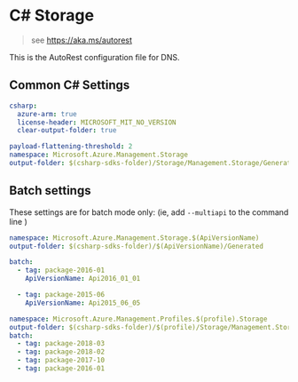# C# Storage

> see https://aka.ms/autorest

This is the AutoRest configuration file for DNS.

## Common C# Settings

``` yaml $(csharp)
csharp:
  azure-arm: true
  license-header: MICROSOFT_MIT_NO_VERSION  
  clear-output-folder: true
```

``` yaml $(csharp) && !$(multiapi) && !$(profile)
payload-flattening-threshold: 2
namespace: Microsoft.Azure.Management.Storage
output-folder: $(csharp-sdks-folder)/Storage/Management.Storage/Generated
```

## Batch settings
These settings are for batch mode only: (ie, add `--multiapi` to the command line )

``` yaml $(multiapi)
namespace: Microsoft.Azure.Management.Storage.$(ApiVersionName)
output-folder: $(csharp-sdks-folder)/$(ApiVersionName)/Generated

batch:
  - tag: package-2016-01
    ApiVersionName: Api2016_01_01

  - tag: package-2015-06
    ApiVersionName: Api2015_06_05
```

```yaml $(profile)=='hybrid_2018_03_01'
namespace: Microsoft.Azure.Management.Profiles.$(profile).Storage
output-folder: $(csharp-sdks-folder)/$(profile)/Storage/Management.Storage/Generated
batch:
  - tag: package-2018-03
  - tag: package-2018-02
  - tag: package-2017-10
  - tag: package-2016-01
```